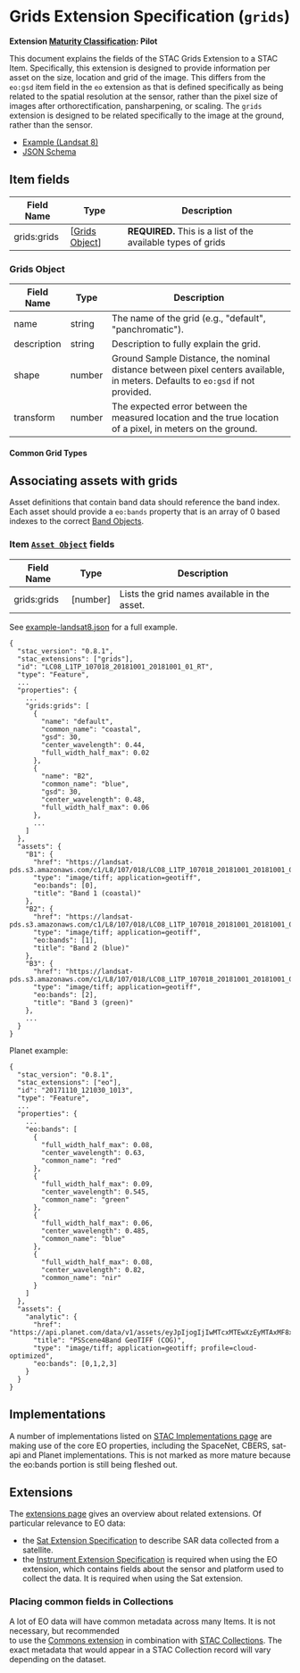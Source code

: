 # Grids Extension Specification (`grids`)

**Extension [Maturity Classification](../README.md#extension-maturity): Pilot**

This document explains the fields of the STAC Grids Extension to a STAC Item. Specifically, this extension is designed to provide information per asset on the size, location and grid of the image. This differs from the `eo:gsd` item field in the `eo` extension as that is defined specifically as being related to the spatial resolution at the sensor, rather than the pixel size of images after orthorectification, pansharpening, or scaling. The `grids` extension is designed to be related specifically to the image at the ground, rather than the sensor. 

- [Example (Landsat 8)](examples/example-landsat8.json)
- [JSON Schema](json-schema/schema.json)

## Item fields

| Field Name       | Type                     | Description |
| ---------------- | ------------------------ | ----------- |
| grids:grids      | [[Grids Object](#grids-object)]| **REQUIRED.** This is a list of the available types of grids  |


### Grids Object

| Field Name          | Type   | Description                                                  |
| ------------------- | ------ | ------------------------------------------------------------ |
| name                | string | The name of the grid (e.g., "default", "panchromatic"). |
| description         | string | Description to fully explain the grid. |
| shape                 | number | Ground Sample Distance, the nominal distance between pixel centers available, in meters. Defaults to `eo:gsd` if not provided. |
| transform            | number | The expected error between the measured location and the true location of a pixel, in meters on the ground. |


#### Common Grid Types


## Associating assets with grids

Asset definitions that contain band data should reference the band index. Each asset should provide a `eo:bands` property that is an array of 0 based indexes to the correct [Band Objects](#band-object).

### Item [`Asset Object`](../../item-spec/item-spec.md#asset-object) fields
| Field Name | Type     | Description                                  |
| ---------- | -------- | -------------------------------------------- |
| grids:grids   | [number] | Lists the grid names available in the asset. |

See [example-landsat8.json](examples/example-landsat8.json) for a full example.
```
{
  "stac_version": "0.8.1",
  "stac_extensions": ["grids"],
  "id": "LC08_L1TP_107018_20181001_20181001_01_RT",
  "type": "Feature",
  ...
  "properties": {
    ...
    "grids:grids": [
      {
        "name": "default",
        "common_name": "coastal",
        "gsd": 30,
        "center_wavelength": 0.44,
        "full_width_half_max": 0.02
      },
      {
        "name": "B2",
        "common_name": "blue",
        "gsd": 30,
        "center_wavelength": 0.48,
        "full_width_half_max": 0.06
      },
      ...
    ]
  },
  "assets": {
    "B1": {
      "href": "https://landsat-pds.s3.amazonaws.com/c1/L8/107/018/LC08_L1TP_107018_20181001_20181001_01_RT/LC08_L1TP_107018_20181001_20181001_01_RT_B1.TIF",
      "type": "image/tiff; application=geotiff",
      "eo:bands": [0],
      "title": "Band 1 (coastal)"
    },
    "B2": {
      "href": "https://landsat-pds.s3.amazonaws.com/c1/L8/107/018/LC08_L1TP_107018_20181001_20181001_01_RT/LC08_L1TP_107018_20181001_20181001_01_RT_B2.TIF",
      "type": "image/tiff; application=geotiff",
      "eo:bands": [1],
      "title": "Band 2 (blue)"
    },
    "B3": {
      "href": "https://landsat-pds.s3.amazonaws.com/c1/L8/107/018/LC08_L1TP_107018_20181001_20181001_01_RT/LC08_L1TP_107018_20181001_20181001_01_RT_B3.TIF",
      "type": "image/tiff; application=geotiff",
      "eo:bands": [2],
      "title": "Band 3 (green)"
    },
    ...
  }
}
```
Planet example:

```
{
  "stac_version": "0.8.1",
  "stac_extensions": ["eo"],
  "id": "20171110_121030_1013",
  "type": "Feature",
  ...
  "properties": {
    ...
    "eo:bands": [
      {
        "full_width_half_max": 0.08,
        "center_wavelength": 0.63,
        "common_name": "red"
      },
      {
        "full_width_half_max": 0.09,
        "center_wavelength": 0.545,
        "common_name": "green"
      },
      {
        "full_width_half_max": 0.06,
        "center_wavelength": 0.485,
        "common_name": "blue"
      },
      {
        "full_width_half_max": 0.08,
        "center_wavelength": 0.82,
        "common_name": "nir"
      }
    ]
  },
  "assets": {
    "analytic": {
      "href": "https://api.planet.com/data/v1/assets/eyJpIjogIjIwMTcxMTEwXzEyMTAxMF8xMDEzIiwgImMiOiAiUFNTY2VuZTRCYW5kIiwgInQiOiAiYW5hbHl0aWMiLCAiY3QiOiAiaXRlbS10eXBlIn0",
      "title": "PSScene4Band GeoTIFF (COG)",
      "type": "image/tiff; application=geotiff; profile=cloud-optimized",
      "eo:bands": [0,1,2,3]
    }
  }
}
```

## Implementations

A number of implementations listed on [STAC Implementations page](../../implementations.md) are making use of the core EO 
properties, including the SpaceNet, CBERS, sat-api and Planet implementations. This is not marked as more mature because
the eo:bands portion is still being fleshed out.

## Extensions

The [extensions page](../README.md) gives an overview about related extensions. Of particular relevance to EO data:

* the [Sat Extension Specification](../sat/README.md) to describe SAR data collected from a satellite.
* the [Instrument Extension Specification](../instrument/README.md) is required when using the EO extension, which contains fields about the sensor and platform used to collect the data. It is required when using the Sat extension.

### Placing common fields in Collections
A lot of EO data will have common metadata across many Items. It is not necessary, but recommended	
to use the [Commons extension](../commons/README.md) in combination with [STAC Collections](../../collection-spec/README.md).
The exact metadata that would appear in a STAC Collection record will vary depending on the dataset.
